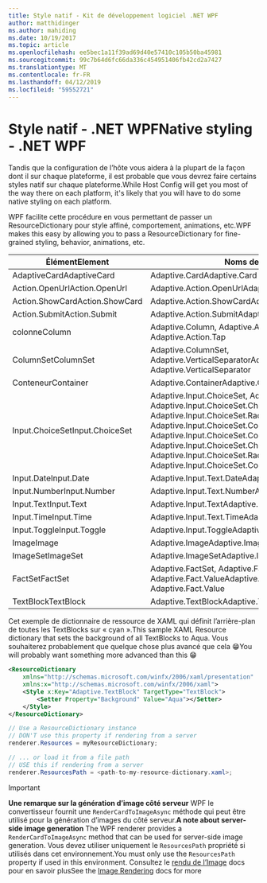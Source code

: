 ```yaml
---
title: Style natif - Kit de développement logiciel .NET WPF
author: matthidinger
ms.author: mahiding
ms.date: 10/19/2017
ms.topic: article
ms.openlocfilehash: ee5bec1a11f39ad69d40e57410c105b50ba45981
ms.sourcegitcommit: 99c7b64d6fc66da336c454951406fb42cd2a7427
ms.translationtype: MT
ms.contentlocale: fr-FR
ms.lasthandoff: 04/12/2019
ms.locfileid: "59552721"
---
```

# <a name="native-styling---net-wpf"></a><span data-ttu-id="6e23f-102">Style natif - .NET WPF</span><span class="sxs-lookup"><span data-stu-id="6e23f-102">Native styling - .NET WPF</span></span>

<span data-ttu-id="6e23f-103">Tandis que la configuration de l’hôte vous aidera à la plupart de la façon dont il sur chaque plateforme, il est probable que vous devrez faire certains styles natif sur chaque plateforme.</span><span class="sxs-lookup"><span data-stu-id="6e23f-103">While Host Config will get you most of the way there on each platform, it's likely that you will have to do some native styling on each platform.</span></span> 

<span data-ttu-id="6e23f-104">WPF facilite cette procédure en vous permettant de passer un ResourceDictionary pour style affiné, comportement, animations, etc.</span><span class="sxs-lookup"><span data-stu-id="6e23f-104">WPF makes this easy by allowing you to pass a ResourceDictionary for fine-grained styling, behavior, animations, etc.</span></span>

| <span data-ttu-id="6e23f-105">Élément</span><span class="sxs-lookup"><span data-stu-id="6e23f-105">Element</span></span> | <span data-ttu-id="6e23f-106">Noms de style</span><span class="sxs-lookup"><span data-stu-id="6e23f-106">Style names</span></span> |
|---|---|
| <span data-ttu-id="6e23f-107">AdaptiveCard</span><span class="sxs-lookup"><span data-stu-id="6e23f-107">AdaptiveCard</span></span> | <span data-ttu-id="6e23f-108">Adaptive.Card</span><span class="sxs-lookup"><span data-stu-id="6e23f-108">Adaptive.Card</span></span>| 
| <span data-ttu-id="6e23f-109">Action.OpenUrl</span><span class="sxs-lookup"><span data-stu-id="6e23f-109">Action.OpenUrl</span></span>  | <span data-ttu-id="6e23f-110">Adaptive.Action.OpenUrl</span><span class="sxs-lookup"><span data-stu-id="6e23f-110">Adaptive.Action.OpenUrl</span></span>  |
| <span data-ttu-id="6e23f-111">Action.ShowCard</span><span class="sxs-lookup"><span data-stu-id="6e23f-111">Action.ShowCard</span></span> | <span data-ttu-id="6e23f-112">Adaptive.Action.ShowCard</span><span class="sxs-lookup"><span data-stu-id="6e23f-112">Adaptive.Action.ShowCard</span></span> |
| <span data-ttu-id="6e23f-113">Action.Submit</span><span class="sxs-lookup"><span data-stu-id="6e23f-113">Action.Submit</span></span>  | <span data-ttu-id="6e23f-114">Adaptive.Action.Submit</span><span class="sxs-lookup"><span data-stu-id="6e23f-114">Adaptive.Action.Submit</span></span>  |
| <span data-ttu-id="6e23f-115">colonne</span><span class="sxs-lookup"><span data-stu-id="6e23f-115">Column</span></span> | <span data-ttu-id="6e23f-116">Adaptive.Column, Adaptive.Action.Tap</span><span class="sxs-lookup"><span data-stu-id="6e23f-116">Adaptive.Column, Adaptive.Action.Tap</span></span> |
| <span data-ttu-id="6e23f-117">ColumnSet</span><span class="sxs-lookup"><span data-stu-id="6e23f-117">ColumnSet</span></span> | <span data-ttu-id="6e23f-118">Adaptive.ColumnSet, Adaptive.VerticalSeparator</span><span class="sxs-lookup"><span data-stu-id="6e23f-118">Adaptive.ColumnSet, Adaptive.VerticalSeparator</span></span> |
| <span data-ttu-id="6e23f-119">Conteneur</span><span class="sxs-lookup"><span data-stu-id="6e23f-119">Container</span></span> | <span data-ttu-id="6e23f-120">Adaptive.Container</span><span class="sxs-lookup"><span data-stu-id="6e23f-120">Adaptive.Container</span></span>|
| <span data-ttu-id="6e23f-121">Input.ChoiceSet</span><span class="sxs-lookup"><span data-stu-id="6e23f-121">Input.ChoiceSet</span></span> | <span data-ttu-id="6e23f-122">Adaptive.Input.ChoiceSet,  Adaptive.Input.ChoiceSet.ComboBox, Adaptive.Input.ChoiceSet.CheckBox,  Adaptive.Input.ChoiceSet.Radio,  Adaptive.Input.ChoiceSet.ComboBoxItem</span><span class="sxs-lookup"><span data-stu-id="6e23f-122">Adaptive.Input.ChoiceSet,  Adaptive.Input.ChoiceSet.ComboBox, Adaptive.Input.ChoiceSet.CheckBox,  Adaptive.Input.ChoiceSet.Radio,  Adaptive.Input.ChoiceSet.ComboBoxItem</span></span> |
| <span data-ttu-id="6e23f-123">Input.Date</span><span class="sxs-lookup"><span data-stu-id="6e23f-123">Input.Date</span></span> | <span data-ttu-id="6e23f-124">Adaptive.Input.Text.Date</span><span class="sxs-lookup"><span data-stu-id="6e23f-124">Adaptive.Input.Text.Date</span></span>
| <span data-ttu-id="6e23f-125">Input.Number</span><span class="sxs-lookup"><span data-stu-id="6e23f-125">Input.Number</span></span> | <span data-ttu-id="6e23f-126">Adaptive.Input.Text.Number</span><span class="sxs-lookup"><span data-stu-id="6e23f-126">Adaptive.Input.Text.Number</span></span> |
| <span data-ttu-id="6e23f-127">Input.Text</span><span class="sxs-lookup"><span data-stu-id="6e23f-127">Input.Text</span></span> | <span data-ttu-id="6e23f-128">Adaptive.Input.Text</span><span class="sxs-lookup"><span data-stu-id="6e23f-128">Adaptive.Input.Text</span></span> |
| <span data-ttu-id="6e23f-129">Input.Time</span><span class="sxs-lookup"><span data-stu-id="6e23f-129">Input.Time</span></span> | <span data-ttu-id="6e23f-130">Adaptive.Input.Text.Time</span><span class="sxs-lookup"><span data-stu-id="6e23f-130">Adaptive.Input.Text.Time</span></span> |
| <span data-ttu-id="6e23f-131">Input.Toggle</span><span class="sxs-lookup"><span data-stu-id="6e23f-131">Input.Toggle</span></span>| <span data-ttu-id="6e23f-132">Adaptive.Input.Toggle</span><span class="sxs-lookup"><span data-stu-id="6e23f-132">Adaptive.Input.Toggle</span></span>|
| <span data-ttu-id="6e23f-133">Image</span><span class="sxs-lookup"><span data-stu-id="6e23f-133">Image</span></span>  | <span data-ttu-id="6e23f-134">Adaptive.Image</span><span class="sxs-lookup"><span data-stu-id="6e23f-134">Adaptive.Image</span></span> |
| <span data-ttu-id="6e23f-135">ImageSet</span><span class="sxs-lookup"><span data-stu-id="6e23f-135">ImageSet</span></span>  | <span data-ttu-id="6e23f-136">Adaptive.ImageSet</span><span class="sxs-lookup"><span data-stu-id="6e23f-136">Adaptive.ImageSet</span></span> |
| <span data-ttu-id="6e23f-137">FactSet</span><span class="sxs-lookup"><span data-stu-id="6e23f-137">FactSet</span></span> | <span data-ttu-id="6e23f-138">Adaptive.FactSet, Adaptive.Fact.Title, Adaptive.Fact.Value</span><span class="sxs-lookup"><span data-stu-id="6e23f-138">Adaptive.FactSet, Adaptive.Fact.Title, Adaptive.Fact.Value</span></span> |
| <span data-ttu-id="6e23f-139">TextBlock</span><span class="sxs-lookup"><span data-stu-id="6e23f-139">TextBlock</span></span>  | <span data-ttu-id="6e23f-140">Adaptive.TextBlock</span><span class="sxs-lookup"><span data-stu-id="6e23f-140">Adaptive.TextBlock</span></span> |

<span data-ttu-id="6e23f-141">Cet exemple de dictionnaire de ressource de XAML qui définit l’arrière-plan de toutes les TextBlocks sur « cyan ».</span><span class="sxs-lookup"><span data-stu-id="6e23f-141">This sample XAML Resource dictionary that sets the background of all TextBlocks to Aqua.</span></span> <span data-ttu-id="6e23f-142">Vous souhaiterez probablement que quelque chose plus avancé que cela 😁</span><span class="sxs-lookup"><span data-stu-id="6e23f-142">You will probably want something more advanced than this 😁</span></span>

```xml
<ResourceDictionary
    xmlns="http://schemas.microsoft.com/winfx/2006/xaml/presentation" 
    xmlns:x="http://schemas.microsoft.com/winfx/2006/xaml">
    <Style x:Key="Adaptive.TextBlock" TargetType="TextBlock">
        <Setter Property="Background" Value="Aqua"></Setter>
    </Style>
</ResourceDictionary>
```
```csharp
// Use a ResourceDictionary instance
// DON'T use this property if rendering from a server
renderer.Resources = myResourceDictionary;

// ... or load it from a file path
// USE this if rendering from a server
renderer.ResourcesPath = <path-to-my-resource-dictionary.xaml>;
```

> [!IMPORTANT]
> <span data-ttu-id="6e23f-143">**Une remarque sur la génération d’image côté serveur** WPF le convertisseur fournit une `RenderCardToImageAsync` méthode qui peut être utilisé pour la génération d’images du côté serveur.</span><span class="sxs-lookup"><span data-stu-id="6e23f-143">**A note about server-side image generation** The WPF renderer provides a `RenderCardToImageAsync` method that can be used for server-side image generation.</span></span> <span data-ttu-id="6e23f-144">Vous devez utiliser uniquement le `ResourcesPath` propriété si utilisés dans cet environnement.</span><span class="sxs-lookup"><span data-stu-id="6e23f-144">You must only use the `ResourcesPath` property if used in this environment.</span></span> <span data-ttu-id="6e23f-145">Consultez le [rendu de l’Image](../net-image/getting-started.md) docs pour en savoir plus</span><span class="sxs-lookup"><span data-stu-id="6e23f-145">See the [Image Rendering](../net-image/getting-started.md) docs for more</span></span>